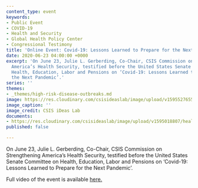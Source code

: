 ```yaml
---
content_type: event
keywords:
- Public Event
- COVID-19
- Health and Security
- Global Health Policy Center
- Congressional Testimony
title: 'Online Event: Covid-19: Lessons Learned to Prepare for the Next Pandemic'
date: 2020-06-23 04:00:00 +0000
excerpt: 'On June 23, Julie L. Gerberding, Co-Chair, CSIS Commission on Strengthening
  America’s Health Security, testified before the United States Senate Committee on
  Health, Education, Labor and Pensions on ‘Covid-19: Lessons Learned to Prepare for
  the Next Pandemic’.'
series: ''
themes:
- _themes/high-risk-disease-outbreaks.md
image: https://res.cloudinary.com/csisideaslab/image/upload/v1595527655/health-commission/GY5A1767_qc575h.jpg
image_caption: ''
image_credit: CSIS iDeas Lab
documents:
- https://res.cloudinary.com/csisideaslab/image/upload/v1595018807/health-commission/062320_JLG_HELP_testimony_zp688s.pdf
published: false

---
```

On June 23, Julie L. Gerberding, Co-Chair, CSIS Commission on Strengthening America’s Health Security, testified before the United States Senate Committee on Health, Education, Labor and Pensions on ‘Covid-19: Lessons Learned to Prepare for the Next Pandemic’.

Full video of the event is available <a href="https://www.help.senate.gov/hearings/covid-19-lessons-learned-to-prepare-for-the-next-pandemic">here.</a>